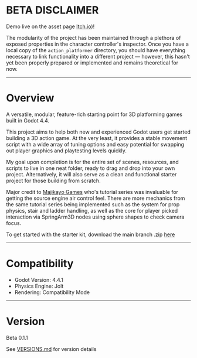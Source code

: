 # BETA DISCLAIMER

Demo live on the asset page [Itch.io](https://mymstake.itch.io/actionplatformerstarter))!

The modularity of the project has been maintained through a plethora of exposed properties in the character controller's inspector. Once you have a local copy of the `action_platformer` directory, you should have everything necessary to link functionality into a different project — however, this hasn't yet been properly prepared or implemented and remains theoretical for now.

---

# Overview

A versatile, modular, feature-rich starting point for 3D platforming games built in Godot 4.4.

This project aims to help both new and experienced Godot users get started building a 3D action game. At the very least, it provides a stable movement script with a wide array of tuning options and easy potential for swapping out player graphics and playtesting levels quickly.

My goal upon completion is for the entire set of scenes, resources, and scripts to live in one neat folder, ready to drag and drop into your own project. Alternatively, it will also serve as a clean and functional starter project for those building from scratch.

Major credit to [Majikayo Games](https://www.youtube.com/@MajikayoGames) who's tutorial series was invaluable for getting the source engine air control feel.  There are more mechanics from the same tutorial series being implemented such as the system for prop physics, stair and ladder handling, as well as the core for player picked interaction via SpringArm3D nodes using sphere shapes to check camera focus.

To get started with the starter kit, download the main branch .zip [here]()

---

# Compatibility

- Godot Version: 4.4.1
- Physics Engine: Jolt
- Rendering: Compatibility Mode

---

# Version

Beta 0.1.1

See [VERSIONS.md]() for version details